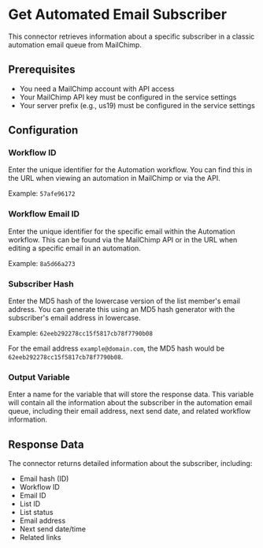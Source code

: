# Get Automated Email Subscriber

This connector retrieves information about a specific subscriber in a classic automation email queue from MailChimp.

## Prerequisites

- You need a MailChimp account with API access
- Your MailChimp API key must be configured in the service settings
- Your server prefix (e.g., us19) must be configured in the service settings

## Configuration

### Workflow ID

Enter the unique identifier for the Automation workflow. You can find this in the URL when viewing an automation in MailChimp or via the API.

Example: `57afe96172`

### Workflow Email ID

Enter the unique identifier for the specific email within the Automation workflow. This can be found via the MailChimp API or in the URL when editing a specific email in an automation.

Example: `8a5d66a273`

### Subscriber Hash

Enter the MD5 hash of the lowercase version of the list member's email address. You can generate this using an MD5 hash generator with the subscriber's email address in lowercase.

Example: `62eeb292278cc15f5817cb78f7790b08`

For the email address `example@domain.com`, the MD5 hash would be `62eeb292278cc15f5817cb78f7790b08`.

### Output Variable

Enter a name for the variable that will store the response data. This variable will contain all the information about the subscriber in the automation email queue, including their email address, next send date, and related workflow information.

## Response Data

The connector returns detailed information about the subscriber, including:

- Email hash (ID)
- Workflow ID
- Email ID
- List ID
- List status
- Email address
- Next send date/time
- Related links